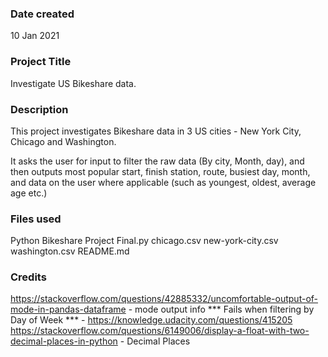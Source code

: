 ### Date created
10 Jan 2021

### Project Title
Investigate US Bikeshare data.

### Description
This project investigates Bikeshare data in 3 US cities - New York City, Chicago
and Washington.

It asks the user for input to filter the raw data (By city, Month, day), and
then outputs most popular start, finish station, route, busiest day, month,
and data on the user where applicable (such as youngest, oldest, average age
etc.)

### Files used
Python Bikeshare Project Final.py
chicago.csv
new-york-city.csv
washington.csv
README.md

### Credits
https://stackoverflow.com/questions/42885332/uncomfortable-output-of-mode-in-pandas-dataframe - mode output info
*** Fails when filtering by Day of Week *** - https://knowledge.udacity.com/questions/415205
https://stackoverflow.com/questions/6149006/display-a-float-with-two-decimal-places-in-python - Decimal Places
